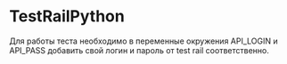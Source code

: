 # TestRailPython
Для работы теста необходимо в переменные окружения API_LOGIN и API_PASS 
добавить свой логин и пароль от test rail соответственно.
